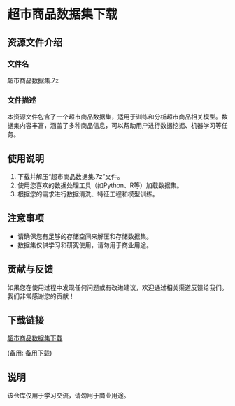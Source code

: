 # 超市商品数据集下载

## 资源文件介绍

### 文件名
超市商品数据集.7z

### 文件描述
本资源文件包含了一个超市商品数据集，适用于训练和分析超市商品相关模型。数据集内容丰富，涵盖了多种商品信息，可以帮助用户进行数据挖掘、机器学习等任务。

## 使用说明
1. 下载并解压“超市商品数据集.7z”文件。
2. 使用您喜欢的数据处理工具（如Python、R等）加载数据集。
3. 根据您的需求进行数据清洗、特征工程和模型训练。

## 注意事项
- 请确保您有足够的存储空间来解压和存储数据集。
- 数据集仅供学习和研究使用，请勿用于商业用途。

## 贡献与反馈
如果您在使用过程中发现任何问题或有改进建议，欢迎通过相关渠道反馈给我们。我们非常感谢您的贡献！

## 下载链接
[超市商品数据集下载](https://pan.quark.cn/s/d2d3e9055a24) 

(备用: [备用下载](https://pan.baidu.com/s/1K2EjhDwHD28YEJp5QYuN2w?pwd=1234))

## 说明

该仓库仅用于学习交流，请勿用于商业用途。
